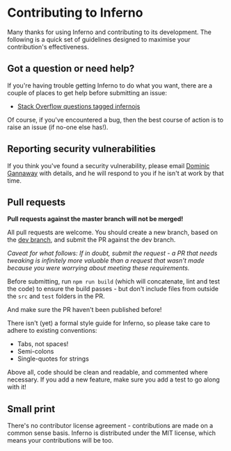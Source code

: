 Contributing to Inferno
==========================

Many thanks for using Inferno and contributing to its development. The following is a quick set of guidelines designed to maximise your contribution's effectiveness.


Got a question or need help?
----------------------------

If you're having trouble getting Inferno to do what you want, there are a couple of places to get help before submitting an issue:

* [Stack Overflow questions tagged infernojs](http://stackoverflow.com/questions/tagged/infernojs)

Of course, if you've encountered a bug, then the best course of action is to raise an issue (if no-one else has!).

Reporting security vulnerabilities
----------------------------------

If you think you've found a security vulnerability, please email [Dominic Gannaway](mailto:dg@domgan.com) with details, and he will respond to you if he isn't at work by that time.



Pull requests
-------------


**Pull requests against the master branch will not be merged!**

All pull requests are welcome. You should create a new branch, based on the [dev branch](https://github.com/trueadm/inferno/tree/dev), and submit the PR against the dev branch.

*Caveat for what follows: If in doubt, submit the request - a PR that needs tweaking is infinitely more valuable than a request that wasn't made because you were worrying about meeting these requirements.*

Before submitting, run `npm run build` (which will concatenate, lint and test the code) to ensure the build passes - but don't include files from outside the `src` and `test` folders in the PR.

And make sure the PR haven't been published before!

There isn't (yet) a formal style guide for Inferno, so please take care to adhere to existing conventions:

* Tabs, not spaces!
* Semi-colons
* Single-quotes for strings

Above all, code should be clean and readable, and commented where necessary. If you add a new feature, make sure you add a test to go along with it!


Small print
-----------

There's no contributor license agreement - contributions are made on a common sense basis. Inferno is distributed under the MIT license, which means your contributions will be too.